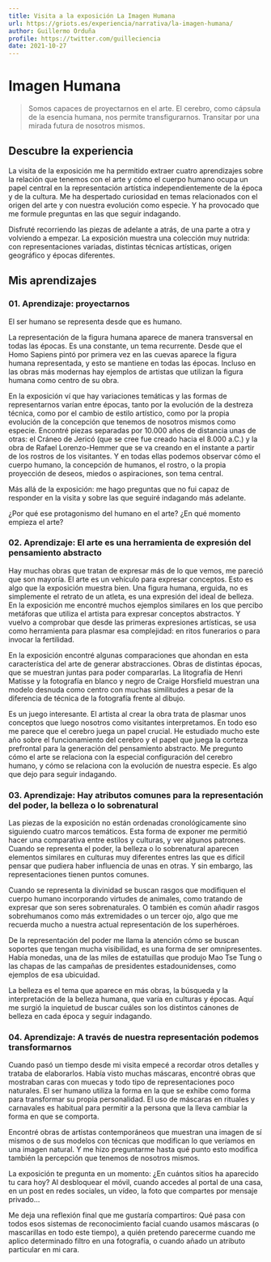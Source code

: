 ```yaml
---
title: Visita a la exposición La Imagen Humana
url: https://griots.es/experiencia/narrativa/la-imagen-humana/
author: Guillermo Orduña
profile: https://twitter.com/guilleciencia
date: 2021-10-27
---
```


# Imagen Humana

> Somos capaces de proyectarnos en el arte. El cerebro, como cápsula de la esencia humana, nos permite transfigurarnos. Transitar por una mirada futura de nosotros mismos.

## Descubre la experiencia

La visita de la exposición me ha permitido extraer cuatro aprendizajes sobre la relación que tenemos con el arte y cómo el cuerpo humano ocupa un papel central en la representación artística independientemente de la época y de la cultura. Me ha despertado curiosidad en temas relacionados con el origen del arte y con nuestra evolución como especie. Y ha provocado que me formule preguntas en las que seguir indagando.

Disfruté recorriendo las piezas de adelante a atrás, de una parte a otra y volviendo a empezar. La exposición muestra una colección muy nutrida: con representaciones variadas, distintas técnicas artísticas, origen geográfico y épocas diferentes.

## Mis aprendizajes

### 01. Aprendizaje: proyectarnos

El ser humano se representa desde que es humano.

La representación de la figura humana aparece de manera transversal en todas las épocas. Es una constante, un tema recurrente. Desde que el Homo Sapiens pintó por primera vez en las cuevas aparece la figura humana representada, y esto se mantiene en todas las épocas. Incluso en las obras más modernas hay ejemplos de artistas que utilizan la figura humana como centro de su obra.

En la exposición ví que hay variaciones temáticas y las formas de representarnos varían entre épocas, tanto por la evolución de la destreza técnica, como por el cambio de estilo artístico, como por la propia evolución de la concepción que tenemos de nosotros mismos como especie. Encontré piezas separadas por 10.000 años de distancia unas de otras: el Cráneo de Jericó (que se cree fue creado hacia el 8.000 a.C.) y la obra de Rafael Lorenzo-Hemmer que se va creando en el instante a partir de los rostros de los visitantes. Y en todas ellas podemos observar cómo el cuerpo humano, la concepción de humanos, el rostro, o la propia proyección de deseos, miedos o aspiraciones, son tema central.

Más allá de la exposición: me hago preguntas que no fui capaz de responder en la visita y sobre las que seguiré indagando más adelante.

¿Por qué ese protagonismo del humano en el arte?
¿En qué momento empieza el arte?

### 02. Aprendizaje: El arte es una herramienta de expresión del pensamiento abstracto

Hay muchas obras que tratan de expresar más de lo que vemos, me pareció que son mayoría. El arte es un vehículo para expresar conceptos. Esto es algo que la exposición muestra bien.
Una figura humana, erguida, no es simplemente el retrato de un atleta, es una expresión del ideal de belleza. En la exposición me encontré muchos ejemplos similares en los que percibo metáforas que utiliza el artista para expresar conceptos abstractos. Y vuelvo a comprobar que desde las primeras expresiones artísticas, se usa como herramienta para plasmar esa complejidad: en ritos funerarios o para invocar la fertilidad.

En la exposición encontré algunas comparaciones que ahondan en esta característica del arte de generar abstracciones. Obras de distintas épocas, que se muestran juntas para poder compararlas. La litografía de Henri Matisse y la fotografía en blanco y negro de Craige Horsfield muestran una modelo desnuda como centro con muchas similitudes a pesar de la diferencia de técnica de la fotografía frente al dibujo.

Es un juego interesante. El artista al crear la obra trata de plasmar unos conceptos que luego nosotros como visitantes interpretamos. En todo eso me parece que el cerebro juega un papel crucial. He estudiado mucho este año sobre el funcionamiento del cerebro y el papel que juega la corteza prefrontal para la generación del pensamiento abstracto. Me pregunto cómo el arte se relaciona con la especial configuración del cerebro humano, y cómo se relaciona con la evolución de nuestra especie. Es algo que dejo para seguir indagando.

### 03. Aprendizaje: Hay atributos comunes para la representación del poder, la belleza o lo sobrenatural

Las piezas de la exposición no están ordenadas cronológicamente sino siguiendo cuatro marcos temáticos. Esta forma de exponer me permitió hacer una comparativa entre estilos y culturas, y ver algunos patrones. Cuando se representa el poder, la belleza o lo sobrenatural aparecen elementos similares en culturas muy diferentes entres las que es difícil pensar que pudiera haber influencia de unas en otras. Y sin embargo, las representaciones tienen puntos comunes.

Cuando se representa la divinidad se buscan rasgos que modifiquen el cuerpo humano incorporando virtudes de animales, como tratando de expresar que son seres sobrenaturales. O también es común añadir rasgos sobrehumanos como más extremidades o un tercer ojo, algo que me recuerda mucho a nuestra actual representación de los superhéroes.

De la representación del poder me llama la atención cómo se buscan soportes que tengan mucha visibilidad, es una forma de ser omnipresentes. Había monedas, una de las miles de estatuillas que produjo Mao Tse Tung o las chapas de las campañas de presidentes estadounidenses, como ejemplos de esa ubicuidad.

La belleza es el tema que aparece en más obras, la búsqueda y la interpretación de la belleza humana, que varía en culturas y épocas. Aquí me surgió la inquietud de buscar cuáles son los distintos cánones de belleza en cada época y seguir indagando.

### 04. Aprendizaje: A través de nuestra representación podemos transformarnos

Cuando pasó un tiempo desde mi visita empecé a recordar otros detalles y trataba de elaborarlos. Había visto muchas máscaras, encontré obras que mostraban caras con muecas y todo tipo de representaciones poco naturales. El ser humano utiliza la forma en la que se exhibe como forma para transformar su propia personalidad. El uso de máscaras en rituales y carnavales es habitual para permitir a la persona que la lleva cambiar la forma en que se comporta.

Encontré obras de artistas contemporáneos que muestran una imagen de sí mismos o de sus modelos con técnicas que modifican lo que veríamos en una imagen natural. Y me hizo preguntarme hasta qué punto esto modifica también la percepción que tenemos de nosotros mismos.

La exposición te pregunta en un momento: ¿En cuántos sitios ha aparecido tu cara hoy? Al desbloquear el móvil, cuando accedes al portal de una casa, en un post en redes sociales, un vídeo, la foto que compartes por mensaje privado…

Me deja una reflexión final que me gustaría compartiros: Qué pasa con todos esos sistemas de reconocimiento facial cuando usamos máscaras (o mascarillas en todo este tiempo), a quién pretendo parecerme cuando me aplico determinado filtro en una fotografía, o cuando añado un atributo particular en mi cara.
